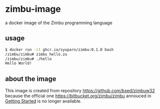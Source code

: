 # zimbu-image
a docker image of the Zimbu programming language

## usage

```bash
$ docker run -it ghcr.io/syuparn/zimbu:0.1.0 bash
/zimbu/zimbu# zimbu hello.zu 
/zimbu/zimbu# ./hello 
Hello World!
```

## about the image

This image is created from repository https://github.com/bsed/zimbuw32  because the official one https://bitbucket.org/zimbu/zimbu annouced in [Getting Started](http://www.zimbu.org/getting-started) is no longer available.
